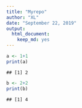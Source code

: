 ```yaml
---
title: "Myrepo"
author: "XL"
date: "September 22, 2019"
output: 
  html_document: 
    keep_md: yes
---
```





```r
a <- 1+1
print(a)
```

```
## [1] 2
```

```r
b <- 2+2
print(b)
```

```
## [1] 4
```

